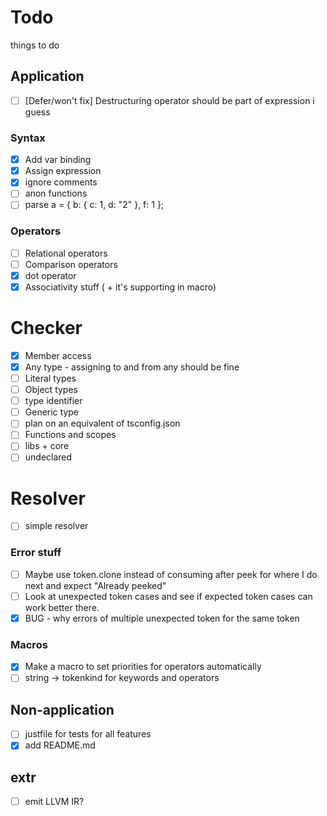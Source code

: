 
# Todo

things to do

## Application

- [ ] \[Defer/won't fix\] Destructuring operator should be part of expression i guess

### Syntax

- [x] Add var binding
- [x] Assign expression
- [x] ignore comments
- [ ] anon functions
- [ ] parse a = { b: { c: 1, d: "2" }, f: 1 };

### Operators

- [ ] Relational operators
- [ ] Comparison operators
- [x] dot operator
- [x] Associativity stuff ( + it's supporting in macro)

# Checker

- [x] Member access
- [x] Any type - assigning to and from any should be fine
- [ ] Literal types
- [ ] Object types
- [ ] type identifier
- [ ] Generic type
- [ ] plan on an equivalent of tsconfig.json
- [ ] Functions and scopes
- [ ] libs + core
- [ ] undeclared

# Resolver

- [ ] simple resolver

### Error stuff

- [ ] Maybe use token.clone instead of consuming after peek for where I do next and expect "Already peeked"
- [ ] Look at unexpected token cases and see if expected token cases can work better there.
- [x] BUG - why errors of multiple unexpected token for the same token

### Macros

- [x] Make a macro to set priorities for operators automatically
- [ ] string -> tokenkind for keywords and operators

## Non-application

- [ ] justfile for tests for all features
- [x] add README.md

## extr

- [ ] emit LLVM IR?
